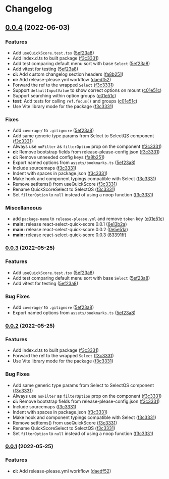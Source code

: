 # Changelog

## [0.0.4](https://github.com/fwextensions/react-select-quick-score/compare/v0.0.3...v0.0.4) (2022-06-03)


### Features

* Add `useQuickScore.test.tsx` ([5ef23a8](https://github.com/fwextensions/react-select-quick-score/commit/5ef23a87e07d21566391fce337ee890b5f8f0e8b))
* Add index.d.ts to built package ([f3c3331](https://github.com/fwextensions/react-select-quick-score/commit/f3c33312b11d892d5a22ea8dde007c264b18e27d))
* Add test comparing default menu sort with base `Select` ([5ef23a8](https://github.com/fwextensions/react-select-quick-score/commit/5ef23a87e07d21566391fce337ee890b5f8f0e8b))
* Add vitest for testing ([5ef23a8](https://github.com/fwextensions/react-select-quick-score/commit/5ef23a87e07d21566391fce337ee890b5f8f0e8b))
* **ci:** Add custom changelog section headers ([fa8b251](https://github.com/fwextensions/react-select-quick-score/commit/fa8b251ba5118700ba4417e43b15c14fd087f76c))
* **ci:** Add release-please.yml workflow ([daedf52](https://github.com/fwextensions/react-select-quick-score/commit/daedf52ed9717c91c50003d5a8fdc14c0562f6d0))
* Forward the ref to the wrapped `Select` ([f3c3331](https://github.com/fwextensions/react-select-quick-score/commit/f3c33312b11d892d5a22ea8dde007c264b18e27d))
* Support `defaultInputValue` to show correct options on mount ([c01e51c](https://github.com/fwextensions/react-select-quick-score/commit/c01e51c3fb5415737fa8b8436601f5d894d5c687))
* Support searching within option groups ([c01e51c](https://github.com/fwextensions/react-select-quick-score/commit/c01e51c3fb5415737fa8b8436601f5d894d5c687))
* **test:** Add tests for calling `ref.focus()` and groups ([c01e51c](https://github.com/fwextensions/react-select-quick-score/commit/c01e51c3fb5415737fa8b8436601f5d894d5c687))
* Use Vite library mode for the package ([f3c3331](https://github.com/fwextensions/react-select-quick-score/commit/f3c33312b11d892d5a22ea8dde007c264b18e27d))


### Fixes

* Add `coverage/` to `.gitignore` ([5ef23a8](https://github.com/fwextensions/react-select-quick-score/commit/5ef23a87e07d21566391fce337ee890b5f8f0e8b))
* Add same generic type params from Select to SelectQS component ([f3c3331](https://github.com/fwextensions/react-select-quick-score/commit/f3c33312b11d892d5a22ea8dde007c264b18e27d))
* Always use `noFilter` as `filterOption` prop on the component ([f3c3331](https://github.com/fwextensions/react-select-quick-score/commit/f3c33312b11d892d5a22ea8dde007c264b18e27d))
* **ci:** Remove bootstrap fields from release-please-config.json ([f3c3331](https://github.com/fwextensions/react-select-quick-score/commit/f3c33312b11d892d5a22ea8dde007c264b18e27d))
* **ci:** Remove unneeded config keys ([fa8b251](https://github.com/fwextensions/react-select-quick-score/commit/fa8b251ba5118700ba4417e43b15c14fd087f76c))
* Export named options from `assets/bookmarks.ts` ([5ef23a8](https://github.com/fwextensions/react-select-quick-score/commit/5ef23a87e07d21566391fce337ee890b5f8f0e8b))
* Include sourcemaps ([f3c3331](https://github.com/fwextensions/react-select-quick-score/commit/f3c33312b11d892d5a22ea8dde007c264b18e27d))
* Indent with spaces in package.json ([f3c3331](https://github.com/fwextensions/react-select-quick-score/commit/f3c33312b11d892d5a22ea8dde007c264b18e27d))
* Make hook and component typings compatible with Select ([f3c3331](https://github.com/fwextensions/react-select-quick-score/commit/f3c33312b11d892d5a22ea8dde007c264b18e27d))
* Remove setItems() from useQuickScore ([f3c3331](https://github.com/fwextensions/react-select-quick-score/commit/f3c33312b11d892d5a22ea8dde007c264b18e27d))
* Rename QuickScoreSelect to SelectQS ([f3c3331](https://github.com/fwextensions/react-select-quick-score/commit/f3c33312b11d892d5a22ea8dde007c264b18e27d))
* Set `filterOption` to `null` instead of using a noop function ([f3c3331](https://github.com/fwextensions/react-select-quick-score/commit/f3c33312b11d892d5a22ea8dde007c264b18e27d))


### Miscellaneous

* add `package-name` to `release-please.yml` and remove `token` key ([c01e51c](https://github.com/fwextensions/react-select-quick-score/commit/c01e51c3fb5415737fa8b8436601f5d894d5c687))
* **main:** release react-select-quick-score 0.0.1 ([6e13b2a](https://github.com/fwextensions/react-select-quick-score/commit/6e13b2a1c60227ff7aedd788b924c85b553b7768))
* **main:** release react-select-quick-score 0.0.2 ([0e5e51a](https://github.com/fwextensions/react-select-quick-score/commit/0e5e51a6edce091fdc5e8aca7b6ad60060e0aa7d))
* **main:** release react-select-quick-score 0.0.3 ([83391ff](https://github.com/fwextensions/react-select-quick-score/commit/83391ff130343af906c9a06e63162a9d39bc7b2a))

### [0.0.3](https://github.com/fwextensions/react-select-quick-score/compare/react-select-quick-score-v0.0.2...react-select-quick-score-v0.0.3) (2022-05-25)


### Features

* Add `useQuickScore.test.tsx` ([5ef23a8](https://github.com/fwextensions/react-select-quick-score/commit/5ef23a87e07d21566391fce337ee890b5f8f0e8b))
* Add test comparing default menu sort with base `Select` ([5ef23a8](https://github.com/fwextensions/react-select-quick-score/commit/5ef23a87e07d21566391fce337ee890b5f8f0e8b))
* Add vitest for testing ([5ef23a8](https://github.com/fwextensions/react-select-quick-score/commit/5ef23a87e07d21566391fce337ee890b5f8f0e8b))


### Bug Fixes

* Add `coverage/` to `.gitignore` ([5ef23a8](https://github.com/fwextensions/react-select-quick-score/commit/5ef23a87e07d21566391fce337ee890b5f8f0e8b))
* Export named options from `assets/bookmarks.ts` ([5ef23a8](https://github.com/fwextensions/react-select-quick-score/commit/5ef23a87e07d21566391fce337ee890b5f8f0e8b))

### [0.0.2](https://github.com/fwextensions/react-select-quick-score/compare/react-select-quick-score-v0.0.1...react-select-quick-score-v0.0.2) (2022-05-25)


### Features

* Add index.d.ts to built package ([f3c3331](https://github.com/fwextensions/react-select-quick-score/commit/f3c33312b11d892d5a22ea8dde007c264b18e27d))
* Forward the ref to the wrapped `Select` ([f3c3331](https://github.com/fwextensions/react-select-quick-score/commit/f3c33312b11d892d5a22ea8dde007c264b18e27d))
* Use Vite library mode for the package ([f3c3331](https://github.com/fwextensions/react-select-quick-score/commit/f3c33312b11d892d5a22ea8dde007c264b18e27d))


### Bug Fixes

* Add same generic type params from Select to SelectQS component ([f3c3331](https://github.com/fwextensions/react-select-quick-score/commit/f3c33312b11d892d5a22ea8dde007c264b18e27d))
* Always use `noFilter` as `filterOption` prop on the component ([f3c3331](https://github.com/fwextensions/react-select-quick-score/commit/f3c33312b11d892d5a22ea8dde007c264b18e27d))
* **ci:** Remove bootstrap fields from release-please-config.json ([f3c3331](https://github.com/fwextensions/react-select-quick-score/commit/f3c33312b11d892d5a22ea8dde007c264b18e27d))
* Include sourcemaps ([f3c3331](https://github.com/fwextensions/react-select-quick-score/commit/f3c33312b11d892d5a22ea8dde007c264b18e27d))
* Indent with spaces in package.json ([f3c3331](https://github.com/fwextensions/react-select-quick-score/commit/f3c33312b11d892d5a22ea8dde007c264b18e27d))
* Make hook and component typings compatible with Select ([f3c3331](https://github.com/fwextensions/react-select-quick-score/commit/f3c33312b11d892d5a22ea8dde007c264b18e27d))
* Remove setItems() from useQuickScore ([f3c3331](https://github.com/fwextensions/react-select-quick-score/commit/f3c33312b11d892d5a22ea8dde007c264b18e27d))
* Rename QuickScoreSelect to SelectQS ([f3c3331](https://github.com/fwextensions/react-select-quick-score/commit/f3c33312b11d892d5a22ea8dde007c264b18e27d))
* Set `filterOption` to `null` instead of using a noop function ([f3c3331](https://github.com/fwextensions/react-select-quick-score/commit/f3c33312b11d892d5a22ea8dde007c264b18e27d))

### [0.0.1](https://github.com/fwextensions/react-select-quick-score/compare/react-select-quick-score-v0.0.1...react-select-quick-score-v0.0.1) (2022-05-25)


### Features

* **ci:** Add release-please.yml workflow ([daedf52](https://github.com/fwextensions/react-select-quick-score/commit/daedf52ed9717c91c50003d5a8fdc14c0562f6d0))
